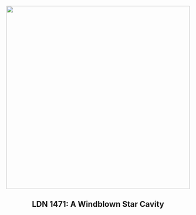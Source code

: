 
<p align="center"><img src="https://apod.nasa.gov/apod/image/2411/LDN1471_HubbleSchmidt_960.jpg" width="500" height="500"></p>
<h2 align="center"> LDN 1471: A Windblown Star Cavity </h2>
